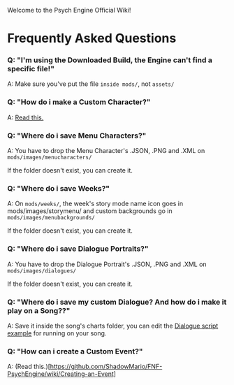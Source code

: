 Welcome to the Psych Engine Official Wiki!

# Frequently Asked Questions
### Q: "I'm using the Downloaded Build, the Engine can't find a specific file!"
A: Make sure you've put the file `inside mods/`, not `assets/`

### Q: "How do i make a Custom Character?"
A: [Read this.](https://github.com/ShadowMario/FNF-PsychEngine/wiki/Creating-a-Character)

### Q: "Where do i save Menu Characters?"
A: You have to drop the Menu Character's .JSON, .PNG and .XML on `mods/images/menucharacters/`

If the folder doesn't exist, you can create it.

### Q: "Where do i save Weeks?"
A: On `mods/weeks/`, the week's story mode name icon goes in mods/images/storymenu/ and custom backgrounds go in `mods/images/menubackgrounds/`

If the folder doesn't exist, you can create it.

### Q: "Where do i save Dialogue Portraits?"
A: You have to drop the Dialogue Portrait's .JSON, .PNG and .XML on `mods/images/dialogues/`

If the folder doesn't exist, you can create it.

### Q: "Where do i save my custom Dialogue? And how do i make it play on a Song??"
A: Save it inside the song's charts folder, you can edit the [Dialogue script example](https://cdn.discordapp.com/attachments/840678333602857040/888568122087440425/bopeeboTestDialogue.zip) for running on your song.

### Q: "How can i create a Custom Event?"
A: (Read this.)[https://github.com/ShadowMario/FNF-PsychEngine/wiki/Creating-an-Event]